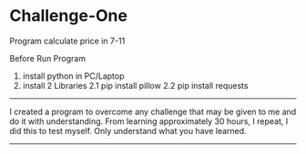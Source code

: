 # Challenge-One
Program calculate price in 7-11


Before Run Program
1. install python in PC/Laptop
2. install 2 Libraries
2.1 pip install pillow
2.2 pip install requests





   
********************************************
I created a program to overcome any challenge that may be given to me and do it with understanding. From learning approximately 30 hours,
I repeat, I did this to test myself. Only understand what you have learned.
**********************************************
